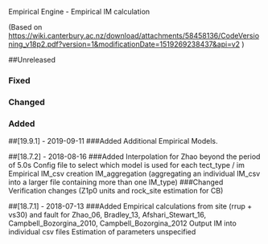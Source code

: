 Empirical Engine - Empirical IM calculation

(Based on https://wiki.canterbury.ac.nz/download/attachments/58458136/CodeVersioning_v18p2.pdf?version=1&modificationDate=1519269238437&api=v2 )

##Unreleased
### Fixed
### Changed
### Added

##[19.9.1] - 2019-09-11
###Added
Additional Empirical Models.

##[18.7.2] - 2018-08-16
###Added
Interpolation for Zhao beyond the period of 5.0s
Config file to select which model is used for each tect_type / im
Empirical IM_csv creation
IM_aggregation (aggregating an individual IM_csv into a larger file containing more than one IM_type)
###Changed
Verification changes (Z1p0 units and rock_site estimation for CB)

##[18.7.1] - 2018-07-13
###Added
Empirical calculations from site (rrup + vs30) and fault for Zhao_06, Bradley_13, Afshari_Stewart_16,
    Campbell_Bozorgina_2010, Campbell_Bozorgina_2012
Output IM into individual csv files
Estimation of parameters unspecified
